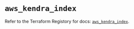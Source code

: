 # `aws_kendra_index`

Refer to the Terraform Registory for docs: [`aws_kendra_index`](https://registry.terraform.io/providers/hashicorp/aws/4.64.0/docs/resources/kendra_index).

